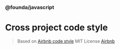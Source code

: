 ### @founda/javascript

# Cross project code style

> Based on [Airbnb code style](https://github.com/airbnb/javascript)
> MIT License [Airbnb](https://github.com/airbnb/javascript/blob/master/LICENSE.md)
